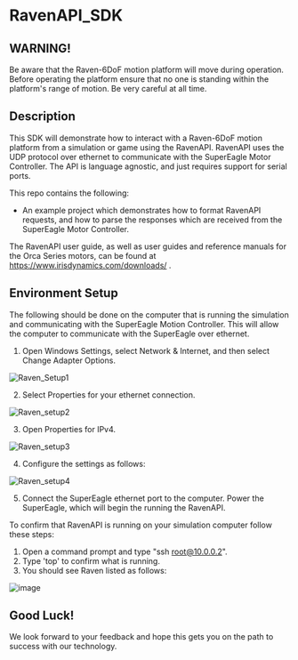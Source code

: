 # RavenAPI_SDK
## WARNING! 

Be aware that the Raven-6DoF motion platform will move during operation. Before operating the platform ensure that no one is standing within the platform's range of motion. Be very careful at all time. 

## Description

This SDK will demonstrate how to interact with a Raven-6DoF motion platform from a simulation or game using the RavenAPI. RavenAPI uses the UDP protocol over ethernet to communicate with the SuperEagle Motor Controller. The API is language agnostic, and just requires support for serial ports. 

This repo contains the following: 
* An example project which demonstrates how to format RavenAPI requests, and how to parse the responses which are received from the SuperEagle Motor Controller.  

The RavenAPI user guide, as well as user guides and reference manuals for the Orca Series motors, can be found at https://www.irisdynamics.com/downloads/ . 

## Environment Setup 
The following should be done on the computer that is running the simulation and communicating with the SuperEagle Motion Controller. This will allow the computer to communicate with the SuperEagle over ethernet. 

1. Open Windows Settings, select Network & Internet, and then select Change Adapter Options. 

![Raven_Setup1](https://user-images.githubusercontent.com/78892451/226694110-aa07990f-e4f6-42fd-ba40-aa329333e351.PNG)

2. Select Properties for your ethernet connection. 

![Raven_setup2](https://user-images.githubusercontent.com/78892451/226694599-c31522ca-fe8b-4708-96b2-8e42e061930f.PNG)

3. Open Properties for IPv4.

![Raven_setup3](https://user-images.githubusercontent.com/78892451/226695424-856f18b2-8fc6-467e-92ab-2023ba016fe9.PNG)

4. Configure the settings as follows:

![Raven_setup4](https://user-images.githubusercontent.com/78892451/226695635-ea0e98c0-8e95-46f2-bab6-31cb905221d5.PNG)

5. Connect the SuperEagle ethernet port to the computer. Power the SuperEagle, which will begin the running the RavenAPI. 

To confirm that RavenAPI is running on your simulation computer follow these steps:
1. Open a command prompt and type "ssh root@10.0.0.2". 
2. Type 'top' to confirm what is running.
3. You should see Raven listed as follows:

![image](https://user-images.githubusercontent.com/78892451/226710007-24224505-6695-49b6-889e-86bf7cd6b6a7.png)


## Good Luck!
We look forward to your feedback and hope this gets you on the path to success with our technology.
